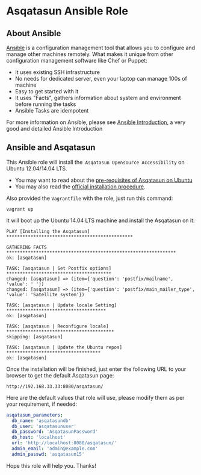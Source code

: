 # Asqatasun Ansible Role

## About Ansible

[Ansible](http://docs.ansible.com/ansible/) is a configuration management tool that 
allows you to configure and manage other machines remotely. What makes it unique 
from other configuration management software like Chef or Puppet:

- It uses existing SSH infrastructure
- No needs for dedicated server, even your laptop can manage 100s of machine
- Easy to get started with it
- It uses "Facts", gathers information about system and environment before running the tasks
- Ansible Tasks are idempotent

For more information on Ansible, please see [Ansible Introduction](https://serversforhackers.com/getting-started-with-ansible/),
a very good and detailed Ansible Introduction

## Ansible and Asqatasun

This Ansible role will install the` Asqatasun Opensource Accessibility` on Ubuntu 12.04/14.04 LTS.

- You may want to read about the [pre-requisites of Asqatasun on Ubuntu](../documentation/en/10_Install_doc/Asqatasun/pre-requisites.md)
- You may also read the [official installation procedure](../documentation/en/10_Install_doc/README.md).

Also provided the `Vagrantfile` with the role, just run this command:

```shell
vagrant up
```

It will boot up the Ubuntu 14.04 LTS machine and install the Asqatasun on it:

```shell
PLAY [Installing the Asqatasun] ***********************************************

GATHERING FACTS ***************************************************************
ok: [asqatasun]

TASK: [asqatasun | Set Postfix options] ***************************************
changed: [asqatasun] => (item={'question': 'postfix/mailname', 'value': ' '})
changed: [asqatasun] => (item={'question': 'postfix/main_mailer_type', 'value': 'Satellite system'})

TASK: [asqatasun | Update locale Setting] *************************************
ok: [asqatasun]

TASK: [asqatasun | Reconfigure locale] ****************************************
skipping: [asqatasun]

TASK: [asqatasun | Update the Ubuntu repos] ***********************************
ok: [asqatasun]
```

Once the installation will be finished, just enter the following URL to your browser 
to get the default Asqatasun page:

```
http://192.168.33.33:8080/asqatasun/
```

Here are the default values that role will use, please modify them as per your requirement, if needed:

``` yaml
asqatasun_parameters:
  db_name: 'asqatasundb'
  db_user: 'asqatasunuser'
  db_password: 'AsqatasunPassword'
  db_host: 'localhost'
  url: 'http://localhost:8080/asqatasun/'
  admin_email: 'admin@example.com'
  admin_passwd: 'asqatasun15'
```

Hope this role will help you. Thanks!

